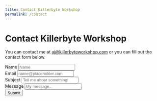 ```yaml
---
title: Contact Killerbyte Workshop
permalink: /contact
---
```

<link rel="stylesheet" href="https://cdn.jsdelivr.net/npm/slapform@latest/slapform.min.css">

<form method="POST" action="https://api.slapform.com/-1RNHmFou">
  <div class="container">
    <div class="row">
      <div class="col">
        <div class="form-group">
          <h1 class="mt-5">Contact Killerbyte Workshop</h1>
          <p class="lead">You can contact me at <a href="mailto:aj@killerbyteworkshop.com">aj@killerbyteworkshop.com</a> or you can fill out the contact form below.</p>
        </div>
        <div class="form-group">
          <label>Name</label>
          <input name="name" type="text" class="form-control" placeholder="Name">
        </div>
        <div class="form-group">
          <label>Email</label>
          <input name="slap_replyto" type="text" class="form-control" placeholder="name@placeholder.com">
        </div>
        <div class="form-group">
          <label>Subject</label>
          <input name="slap_subject" type="text" class="form-control" placeholder="Tell me about something!">
        </div>
        <div class="form-group">
          <label>Message</label>
          <input name="message" type="textarea" class="form-control" placeholder="My message...">
        </div>
        <input type="text" name="slap_honey" hidden>
        <button type="submit">Submit</button>
      </div>
    </div>
  </div>
</form>
